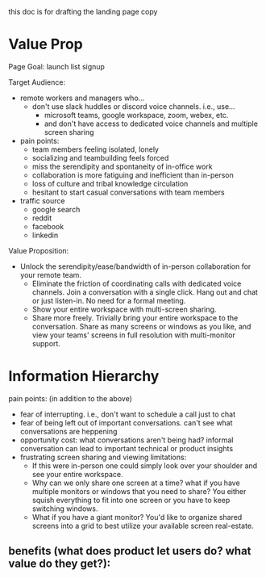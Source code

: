this doc is for drafting the landing page copy

# Value Prop

Page Goal: launch list signup

Target Audience:
- remote workers and managers who...
  - don't use slack huddles or discord voice channels. i.e., use...
    - microsoft teams, google workspace, zoom, webex, etc.
    - and don't have access to dedicated voice channels and multiple screen sharing
- pain points:
  - team members feeling isolated, lonely
  - socializing and teambuilding feels forced
  - miss the serendipity and spontaneity of in-office work
  - collaboration is more fatiguing and inefficient than in-person
  - loss of culture and tribal knowledge circulation
  - hesitant to start casual conversations with team members
- traffic source
  - google search
  - reddit
  - facebook
  - linkedin

Value Proposition:
- Unlock the serendipity/ease/bandwidth of in-person collaboration for your remote team.
  - Eliminate the friction of coordinating calls with dedicated voice channels. Join a conversation with a single click. Hang out and chat or just listen-in. No need for a formal meeting.
  - Show your entire workspace with multi-screen sharing.
  - Share more freely. Trivially bring your entire workspace to the conversation. Share as many screens or windows as you like, and view your teams' screens in full resolution with multi-monitor support.

# Information Hierarchy

pain points: (in addition to the above)
- fear of interrupting. i.e., don't want to schedule a call just to chat
- fear of being left out of important conversations. can't see what conversations are heppening
- opportunity cost: what conversations aren't being had? informal conversation can lead to important technical or product insights
- frustrating screen sharing and viewing limitations:
  - If this were in-person one could simply look over your shoulder and see your entire workspace.
  - Why can we only share one screen at a time? what if you have multiple monitors or windows that you need to share? You either squish everything to fit into one screen or you have to keep switching windows.
  - What if you have a giant monitor? You'd like to organize shared screens into a grid to best utilize your available screen real-estate.

benefits (what does product let users do? what value do they get?):
- 